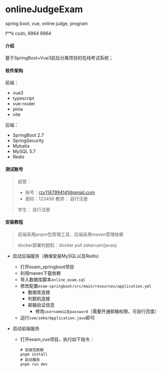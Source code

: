 # onlineJudgeExam
spring boot, vue, online judge, program

f**k csdn, 8964 8964

#### 介绍
基于SpringBoot+Vue3前后分离项目的在线考试系统；

#### 软件架构
前端：

+ vue3
+ typescript
+ vue-router
+ pinia
+ vite

后端：

+ SpringBoot 2.7
+ SpringSecurity
+ Mybatis
+ MySQL 5.7
+ Redis

#### 测试账号
> 超管：
>  + 账号：rzy1147994141@gmail.com
>  + 密码：123456
> 教师：
>  自行注册
>
> 学生：
>  自行注册


#### 安装教程

> 前端采用pnpm包管理工具、后端采用maven管理依赖
>
> docker部署判题机：docker pull zekeruan/javaoj

+ 启动后端服务（确保安装MySQL以及Redis）
  + 打开exam_springboot项目
  + 利用maven下载依赖
  + 导入数据库脚本`online_exam.sql`
  + 修改配置`exam-springboot/src/main/resources/application.yml`
    + 数据库连接
    + 判题机连接
    + 邮箱验证信息
      + 修改`username以及password`（需要开通邮箱权限，可自行百度）
  + 运行`com/zeke/Application.java`即可

+ 启动前端服务
  + 打开exam_vue项目，执行如下指令：

    ```shell
    # 安装包依赖
    pnpm install
    # 启动服务
    pnpm run dev
    ```

